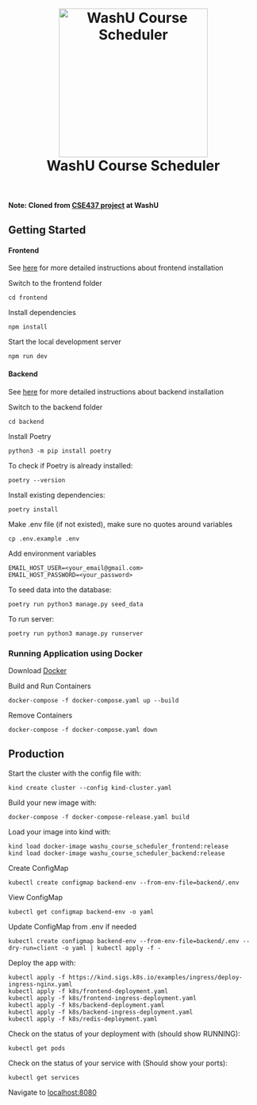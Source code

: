 <h1 align="center">
  <a href="#"><img src="img/logo.png" alt="WashU Course Scheduler" width="300"></a>
  <br>
  WashU Course Scheduler
  <br>
  <br>
</h1>

<!-- <p align="center">
  <a href="https://github.com/CSE437s/FL24-project-group-9/graphs/contributors" alt="Contributors">
    <img src="https://img.shields.io/github/contributors/CSE437s/FL24-project-group-9" />
  </a>
</p> -->

#### Note: Cloned from [CSE437 project](https://github.com/CSE437s/FL24-project-group-9) at WashU

## Getting Started

#### Frontend

See [here](./frontend/README.md) for more detailed instructions about frontend installation

Switch to the frontend folder
```
cd frontend
```

Install dependencies
```
npm install
```

Start the local development server
```
npm run dev
```


#### Backend
See [here](./backend/README.md) for more detailed instructions about backend installation

Switch to the backend folder
```
cd backend
```

Install Poetry
```
python3 -m pip install poetry
```

To check if Poetry is already installed:

```
poetry --version
```

Install existing dependencies:
```
poetry install
```

Make .env file (if not existed), make sure no quotes around variables
```
cp .env.example .env
```

Add environment variables
```
EMAIL_HOST_USER=<your_email@gmail.com>
EMAIL_HOST_PASSWORD=<your_password>
```

To seed data into the database:

```
poetry run python3 manage.py seed_data
```

To run server:
```
poetry run python3 manage.py runserver
```

### Running Application using Docker
Download [Docker](https://www.docker.com/get-started/)

Build and Run Containers
```
docker-compose -f docker-compose.yaml up --build
```

Remove Containers
```
docker-compose -f docker-compose.yaml down
```

## Production

Start the cluster with the config file with:
```
kind create cluster --config kind-cluster.yaml
```

Build your new image with:
```
docker-compose -f docker-compose-release.yaml build
```

Load your image into kind with:
```
kind load docker-image washu_course_scheduler_frontend:release
kind load docker-image washu_course_scheduler_backend:release
```

Create ConfigMap
```
kubectl create configmap backend-env --from-env-file=backend/.env
```

View ConfigMap
```
kubectl get configmap backend-env -o yaml
```

Update ConfigMap from .env if needed
```
kubectl create configmap backend-env --from-env-file=backend/.env --dry-run=client -o yaml | kubectl apply -f -
```

Deploy the app with:
```
kubectl apply -f https://kind.sigs.k8s.io/examples/ingress/deploy-ingress-nginx.yaml
kubectl apply -f k8s/frontend-deployment.yaml
kubectl apply -f k8s/frontend-ingress-deployment.yaml
kubectl apply -f k8s/backend-deployment.yaml
kubectl apply -f k8s/backend-ingress-deployment.yaml
kubectl apply -f k8s/redis-deployment.yaml
```

Check on the status of your deployment with (should show RUNNING):
```
kubectl get pods
```

Check on the status of your service with (Should show your ports):
```
kubectl get services
```

Navigate to [localhost:8080](localhost:8080)
